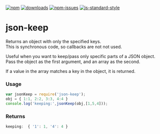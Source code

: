 [![npm][npm-image]][npm-url]
[![downloads][downloads-image]][downloads-url]
[![npm-issues][npm-issues-image]][npm-issues-url]
[![js-standard-style][standard-image]][standard-url]

[standard-image]: https://img.shields.io/badge/code%20style-standard-brightgreen.svg
[standard-url]: http://standardjs.com/
[npm-image]: https://img.shields.io/npm/v/json-keep.svg?style=flat
[npm-url]: https://npmjs.org/package/json-keep
[downloads-image]: https://img.shields.io/npm/dt/json-keep.svg?style=flat
[downloads-url]: https://npmjs.org/package/json-keep
[npm-issues-image]: https://img.shields.io/github/issues/allupinit/json-keep.svg
[npm-issues-url]: https://github.com/allupinit/json-keep/issues

# json-keep
Returns an object with only the specified keys.  
This is synchronous code, so callbacks are not not used.

Useful when you want to keep/pass only specific parts of a JSON object.  
Pass the object as the first argument, and an array as the second.

If a value in the array matches a key in the object, it is returned.

### Usage
```js
var jsonKeep = require('json-keep');
obj = { 1:1, 2:2, 3:3, 4:4 }
console.log('keeping:',jsonKeep(obj,[1,5,4]));
```

### Returns
```js
keeping:  { '1': 1, '4': 4 }
```

